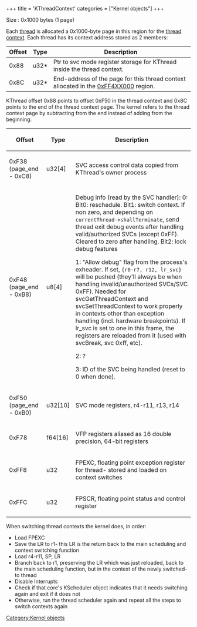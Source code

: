 +++
title = 'KThreadContext'
categories = ["Kernel objects"]
+++

Size : 0x1000 bytes (1 page)

Each [thread](KThread "wikilink") is allocated a 0x1000-byte page in
this region for the [thread context](KThreadContext "wikilink"). Each
thread has its context address stored as 2 members:

| Offset | Type  | Description                                                                                                     |
|--------|-------|-----------------------------------------------------------------------------------------------------------------|
| 0x88   | u32\* | Ptr to svc mode register storage for KThread inside the thread context.                                         |
| 0x8C   | u32\* | End-address of the page for this thread context allocated in the [0xFF4XX000](Memory_layout "wikilink") region. |

KThread offset 0x88 points to offset 0xF50 in the thread context and
0x8C points to the end of the thread context page. The kernel refers to
the thread context page by subtracting from the end instead of adding
from the beginning.

<table>
<thead>
<tr class="header">
<th><p>Offset</p></th>
<th><p>Type</p></th>
<th><p>Description</p></th>
</tr>
</thead>
<tbody>
<tr class="odd">
<td><p>0xF38 (page_end - 0xC8)</p></td>
<td><p>u32[4]</p></td>
<td><p>SVC access control data copied from KThread's owner
process</p></td>
</tr>
<tr class="even">
<td><p>0xF48 (page_end - 0xB8)</p></td>
<td><p>u8[4]</p></td>
<td><p>Debug info (read by the SVC handler): 0: Bit0: reschedule. Bit1:
switch context. If non zero, and depending on
<code>currentThread-&gt;shallTerminate</code>, send thread exit debug
events after handling valid/authorized SVCs (except 0xFF). Cleared to
zero after handling. Bit2: lock debug features</p>
<p>1: "Allow debug" flag from the process's exheader. If set,
<code>{r0-r7, r12, lr_svc}</code> will be pushed (they'll always be when
handling invalid/unauthorized SVCs/SVC 0xFF). Needed for
svcGetThreadContext and svcSetThreadContext to work properly in contexts
other than exception handling (incl. hardware breakpoints). If lr_svc is
set to one in this frame, the registers are reloaded from it (used with
svcBreak, svc 0xff, etc).</p>
<p>2: ?</p>
<p>3: ID of the SVC being handled (reset to 0 when done).</p></td>
</tr>
<tr class="odd">
<td><p>0xF50 (page_end - 0xB0)</p></td>
<td><p>u32[10]</p></td>
<td><p>SVC mode registers, r4-r11, r13, r14</p></td>
</tr>
<tr class="even">
<td><p>0xF78</p></td>
<td><p>f64[16]</p></td>
<td><p>VFP registers aliased as 16 double precision, 64-bit
registers</p></td>
</tr>
<tr class="odd">
<td><p>0xFF8</p></td>
<td><p>u32</p></td>
<td><p>FPEXC, floating point exception register for thread- stored and
loaded on context switches</p></td>
</tr>
<tr class="even">
<td><p>0xFFC</p></td>
<td><p>u32</p></td>
<td><p>FPSCR, floating point status and control register</p></td>
</tr>
</tbody>
</table>

When switching thread contexts the kernel does, in order:

- Load FPEXC
- Save the LR to r1- this LR is the return back to the main scheduling
  and context switching function
- Load r4-r11, SP, LR
- Branch back to r1, preserving the LR which was just reloaded, back to
  the main scheduling function, but in the context of the newly
  switched-to thread
- Disable Interrupts
- Check if that core's KScheduler object indicates that it needs
  switching again and exit if it does not
- Otherwise, run the thread scheduler again and repeat all the steps to
  switch contexts again

[Category:Kernel objects](Category:Kernel_objects "wikilink")